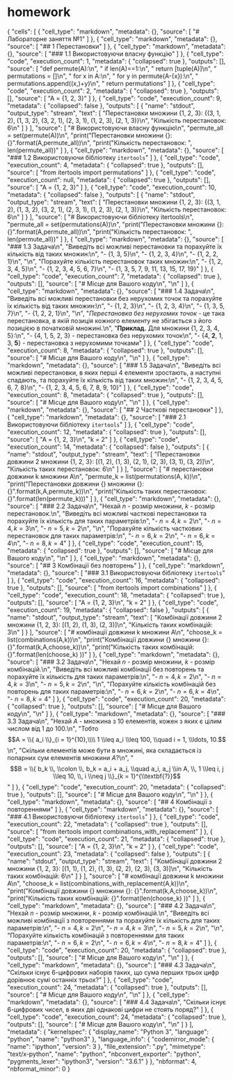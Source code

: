# homework
{
 "cells": [
  {
   "cell_type": "markdown",
   "metadata": {},
   "source": [
    "# Лабораторне заняття №1"
   ]
  },
  {
   "cell_type": "markdown",
   "metadata": {},
   "source": [
    "## 1 Перестановки"
   ]
  },
  {
   "cell_type": "markdown",
   "metadata": {},
   "source": [
    "### 1.1 Використовуючи власну функцію"
   ]
  },
  {
   "cell_type": "code",
   "execution_count": 1,
   "metadata": {
    "collapsed": true
   },
   "outputs": [],
   "source": [
    "def permute(A):\n",
    "    if len(A)==1:\n",
    "        return [tuple(A)]\n",
    "    permutations = []\n",
    "    for x in A:\n",
    "        for y in permute(A-{x}):\n",
    "            permutations.append((x,)+y)\n",
    "    return permutations"
   ]
  },
  {
   "cell_type": "code",
   "execution_count": 2,
   "metadata": {
    "collapsed": true
   },
   "outputs": [],
   "source": [
    "A = {1, 2, 3}"
   ]
  },
  {
   "cell_type": "code",
   "execution_count": 9,
   "metadata": {
    "collapsed": false
   },
   "outputs": [
    {
     "name": "stdout",
     "output_type": "stream",
     "text": [
      "Перестановки множини {1, 2, 3}: {(3, 1, 2), (1, 3, 2), (3, 2, 1), (2, 3, 1), (1, 2, 3), (2, 1, 3)}\n",
      "Кількість перестановок:  6\n"
     ]
    }
   ],
   "source": [
    "# Використовуючи власну функцію\n",
    "permute_all = set(permute(A))\n",
    "print(\"Перестановки множини {}: {}\".format(A,permute_all))\n",
    "print(\"Кількість перестановок: \", len(permute_all))"
   ]
  },
  {
   "cell_type": "markdown",
   "metadata": {},
   "source": [
    "### 1.2 Використовуючи бібліотеку `itertools`"
   ]
  },
  {
   "cell_type": "code",
   "execution_count": 4,
   "metadata": {
    "collapsed": true
   },
   "outputs": [],
   "source": [
    "from itertools import permutations"
   ]
  },
  {
   "cell_type": "code",
   "execution_count": null,
   "metadata": {
    "collapsed": true
   },
   "outputs": [],
   "source": [
    "A = {1, 2, 3}"
   ]
  },
  {
   "cell_type": "code",
   "execution_count": 10,
   "metadata": {
    "collapsed": false
   },
   "outputs": [
    {
     "name": "stdout",
     "output_type": "stream",
     "text": [
      "Перестановки множини {1, 2, 3}: {(3, 1, 2), (1, 3, 2), (3, 2, 1), (2, 3, 1), (1, 2, 3), (2, 1, 3)}\n",
      "Кількість перестановок:  6\n"
     ]
    }
   ],
   "source": [
    "# Використовуючи бібліотеку itertools\n",
    "permute_all = set(permutations(A))\n",
    "print(\"Перестановки множини {}: {}\".format(A,permute_all))\n",
    "print(\"Кількість перестановок: \", len(permute_all))"
   ]
  },
  {
   "cell_type": "markdown",
   "metadata": {},
   "source": [
    "### 1.3 Задача\n",
    "Виведіть всі можливі перестановки та порахуйте їх кількість від таких множин:\n",
    "- {1, 3, 5}\n",
    "- {1, 2, 3, 4}\n",
    "- {1, 2, 2, 1}\n",
    "\n",
    "Порахуйте кількість перестановок таких множин:\n",
    "- {1, 2, 3, 4, 5}\n",
    "- {1, 2, 3, 4, 5, 6, 7}\n",
    "- {1, 3, 5, 7, 9, 11, 13, 15, 17, 19}"
   ]
  },
  {
   "cell_type": "code",
   "execution_count": 7,
   "metadata": {
    "collapsed": true
   },
   "outputs": [],
   "source": [
    "# Місце для Вашого коду\n",
    "\n"
   ]
  },
  {
   "cell_type": "markdown",
   "metadata": {},
   "source": [
    "### 1.4 Задача\n",
    "Виведіть всі можливі перестановки без нерухомих точок та порахуйте їх кількість від таких множин:\n",
    "- {1, 2, 3}\n",
    "- {1, 2, 3, 4}\n",
    "- {1, 3, 5, 7}\n",
    "- {1, 2, 2, 1}\n",
    "\n",
    "_Перестановка без нерухомих точок_ - це така перестановка, в якій позиція кожного елементу не збігається з його позицією в початковій множині.\n",
    "**Приклад.** Для множини {1, 2, 3, 4, 5}:\n",
    "- {4, 1, 5, 2, 3} - перестановка без нерухомих точок\n",
    "- {4, **2**, 1, 3, **5**} - перестановка з нерухомими точками"
   ]
  },
  {
   "cell_type": "code",
   "execution_count": 8,
   "metadata": {
    "collapsed": true
   },
   "outputs": [],
   "source": [
    "# Місце для Вашого коду\n",
    "\n"
   ]
  },
  {
   "cell_type": "markdown",
   "metadata": {},
   "source": [
    "### 1.5 Задача\n",
    "Виведіть всі можливі перестановки, в яких перші $4$ елементи зростають, а наступні спадають, та порахуйте їх кількість від таких множин:\n",
    "- {1, 2, 3, 4, 5, 6, 7, 8}\n",
    "- {1, 2, 3, 4, 5, 6, 7, 8, 9, 10}"
   ]
  },
  {
   "cell_type": "code",
   "execution_count": 8,
   "metadata": {
    "collapsed": true
   },
   "outputs": [],
   "source": [
    "# Місце для Вашого коду\n",
    "\n"
   ]
  },
  {
   "cell_type": "markdown",
   "metadata": {},
   "source": [
    "## 2 Часткові перестановки"
   ]
  },
  {
   "cell_type": "markdown",
   "metadata": {},
   "source": [
    "### 2.1 Використовуючи бібліотеку `itertools`"
   ]
  },
  {
   "cell_type": "code",
   "execution_count": 12,
   "metadata": {
    "collapsed": true
   },
   "outputs": [],
   "source": [
    "A = {1, 2, 3}\n",
    "k = 2"
   ]
  },
  {
   "cell_type": "code",
   "execution_count": 14,
   "metadata": {
    "collapsed": false
   },
   "outputs": [
    {
     "name": "stdout",
     "output_type": "stream",
     "text": [
      "Перестановки довжини 2 множини {1, 2, 3}: [(1, 2), (1, 3), (2, 1), (2, 3), (3, 1), (3, 2)]\n",
      "Кількість таких перестановок: 6\n"
     ]
    }
   ],
   "source": [
    "# перестановки довжини k множини A\n",
    "permute_k = list(permutations(A, k))\n",
    "print(\"Перестановки довжини {} множини {}: {}\".format(k,A,permute_k))\n",
    "print(\"Кількість таких перестановок: {}\".format(len(permute_k)))"
   ]
  },
  {
   "cell_type": "markdown",
   "metadata": {},
   "source": [
    "### 2.2 Задача\n",
    "Нехай $n$ - розмір множини, $k$ - розмір перестановок.\n",
    "Виведіть всі можливі часткові перестановки та порахуйте їх кількість для таких параметрів:\n",
    "- $n = 4, k = 2$\n",
    "- $n = 4, k = 3$\n",
    "- $n = 5, k = 2$\n",
    "\n",
    "Порахуйте кількість часткових перестановок для таких параметрів:\n",
    "- $n = 6, k = 2$\n",
    "- $n = 6, k = 4$\n",
    "- $n = 8, k = 4$"
   ]
  },
  {
   "cell_type": "code",
   "execution_count": 15,
   "metadata": {
    "collapsed": true
   },
   "outputs": [],
   "source": [
    "# Місце для Вашого коду\n",
    "\n"
   ]
  },
  {
   "cell_type": "markdown",
   "metadata": {},
   "source": [
    "## 3 Комбінації без повторень"
   ]
  },
  {
   "cell_type": "markdown",
   "metadata": {},
   "source": [
    "### 3.1 Використовуючи бібліотеку `itertools`"
   ]
  },
  {
   "cell_type": "code",
   "execution_count": 16,
   "metadata": {
    "collapsed": true
   },
   "outputs": [],
   "source": [
    "from itertools import combinations"
   ]
  },
  {
   "cell_type": "code",
   "execution_count": 18,
   "metadata": {
    "collapsed": true
   },
   "outputs": [],
   "source": [
    "A = {1, 2, 3}\n",
    "k = 2"
   ]
  },
  {
   "cell_type": "code",
   "execution_count": 19,
   "metadata": {
    "collapsed": false
   },
   "outputs": [
    {
     "name": "stdout",
     "output_type": "stream",
     "text": [
      "Комбінації довжини 2 множини {1, 2, 3}: [(1, 2), (1, 3), (2, 3)]\n",
      "Кількість таких комбінацій: 3\n"
     ]
    }
   ],
   "source": [
    "# комбінації довжини k множини A\n",
    "choose_k = list(combinations(A,k))\n",
    "print(\"Комбінації довжини {} множини {}: {}\".format(k,A,choose_k))\n",
    "print(\"Кількість таких комбінацій: {}\".format(len(choose_k)  ))"
   ]
  },
  {
   "cell_type": "markdown",
   "metadata": {},
   "source": [
    "### 3.2 Задача\n",
    "Нехай $n$ - розмір множини, $k$ - розмір комбінацій.\n",
    "Виведіть всі можливі комбінації без повторень та порахуйте їх кількість для таких параметрів:\n",
    "- $n = 4, k = 2$\n",
    "- $n = 4, k = 3$\n",
    "- $n = 5, k = 2$\n",
    "\n",
    "Порахуйте кількість комбінацій без повторень для таких параметрів:\n",
    "- $n = 6, k = 2$\n",
    "- $n = 6, k = 4$\n",
    "- $n = 8, k = 4$"
   ]
  },
  {
   "cell_type": "code",
   "execution_count": 20,
   "metadata": {
    "collapsed": true
   },
   "outputs": [],
   "source": [
    "# Місце для Вашого коду\n",
    "\n"
   ]
  },
  {
   "cell_type": "markdown",
   "metadata": {},
   "source": [
    "### 3.3 Задача\n",
    "Нехай $A$ - множина з $10$ елементів, кожен з яких є цілим числом від $1$ до $100$.\n",
    "Тобто $$A = \\{ a_i \\}_{i = 1}^{10},\\\\ 1 \\leq a_i \\leq 100, \\quad i = 1, \\ldots, 10.$$\n",
    "Скільки елементів може бути в множині, яка складається із попарних сум елементів множини $A$?\n",
    "$$B = \\{ b_k \\, \\colon \\, b_k = a_i + a_j, \\quad a_i, a_j \\in A, \\, 1 \\leq i, j \\leq 10, \\, i \\neq j \\}_{k = 1}^{\\textbf{?}}$$"
   ]
  },
  {
   "cell_type": "code",
   "execution_count": 20,
   "metadata": {
    "collapsed": true
   },
   "outputs": [],
   "source": [
    "# Місце для Вашого коду\n",
    "\n"
   ]
  },
  {
   "cell_type": "markdown",
   "metadata": {},
   "source": [
    "## 4 Комбінації з повтореннями"
   ]
  },
  {
   "cell_type": "markdown",
   "metadata": {},
   "source": [
    "### 4.1 Використовуючи бібліотеку `itertools`"
   ]
  },
  {
   "cell_type": "code",
   "execution_count": 22,
   "metadata": {
    "collapsed": true
   },
   "outputs": [],
   "source": [
    "from itertools import combinations_with_replacement"
   ]
  },
  {
   "cell_type": "code",
   "execution_count": 21,
   "metadata": {
    "collapsed": true
   },
   "outputs": [],
   "source": [
    "A = {1, 2, 3}\n",
    "k = 2"
   ]
  },
  {
   "cell_type": "code",
   "execution_count": 23,
   "metadata": {
    "collapsed": false
   },
   "outputs": [
    {
     "name": "stdout",
     "output_type": "stream",
     "text": [
      "Комбінації довжини 2 множини {1, 2, 3}: [(1, 1), (1, 2), (1, 3), (2, 2), (2, 3), (3, 3)]\n",
      "Кількість таких комбінацій: 6\n"
     ]
    }
   ],
   "source": [
    "# комбінації довжини k множини A\n",
    "choose_k = list(combinations_with_replacement(A,k))\n",
    "print(\"Комбінації довжини {} множини {}: {}\".format(k,A,choose_k))\n",
    "print(\"Кількість таких комбінацій: {}\".format(len(choose_k)  ))"
   ]
  },
  {
   "cell_type": "markdown",
   "metadata": {},
   "source": [
    "### 4.2 Задача\n",
    "Нехай $n$ - розмір множини, $k$ - розмір комбінацій.\n",
    "Виведіть всі можливі комбінації з повтореннями та порахуйте їх кількість для таких параметрів:\n",
    "- $n = 4, k = 2$\n",
    "- $n = 4, k = 3$\n",
    "- $n = 5, k = 2$\n",
    "\n",
    "Порахуйте кількість комбінацій з повтореннями для таких параметрів:\n",
    "- $n = 6, k = 2$\n",
    "- $n = 6, k = 4$\n",
    "- $n = 8, k = 4$"
   ]
  },
  {
   "cell_type": "code",
   "execution_count": 20,
   "metadata": {
    "collapsed": true
   },
   "outputs": [],
   "source": [
    "# Місце для Вашого коду\n",
    "\n"
   ]
  },
  {
   "cell_type": "markdown",
   "metadata": {},
   "source": [
    "### 4.3 Задача\n",
    "Скільки існує 6-цифрових наборів таких, що сума перших трьох цифр дорівнює сумі останніх трьох?"
   ]
  },
  {
   "cell_type": "code",
   "execution_count": 24,
   "metadata": {
    "collapsed": true
   },
   "outputs": [],
   "source": [
    "# Місце для Вашого коду\n",
    "\n"
   ]
  },
  {
   "cell_type": "markdown",
   "metadata": {},
   "source": [
    "### 4.4 Задача\n",
    "Скільки існує 6-цифрових чисел, в яких дві однакові цифри не стоять поряд?"
   ]
  },
  {
   "cell_type": "code",
   "execution_count": 24,
   "metadata": {
    "collapsed": true
   },
   "outputs": [],
   "source": [
    "# Місце для Вашого коду\n",
    "\n"
   ]
  }
 ],
 "metadata": {
  "kernelspec": {
   "display_name": "Python 3",
   "language": "python",
   "name": "python3"
  },
  "language_info": {
   "codemirror_mode": {
    "name": "ipython",
    "version": 3
   },
   "file_extension": ".py",
   "mimetype": "text/x-python",
   "name": "python",
   "nbconvert_exporter": "python",
   "pygments_lexer": "ipython3",
   "version": "3.6.1"
  }
 },
 "nbformat": 4,
 "nbformat_minor": 0
}
